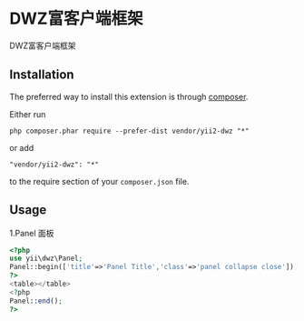 DWZ富客户端框架
=========
DWZ富客户端框架

Installation
------------

The preferred way to install this extension is through [composer](http://getcomposer.org/download/).

Either run

```
php composer.phar require --prefer-dist vendor/yii2-dwz "*"
```

or add

```
"vendor/yii2-dwz": "*"
```

to the require section of your `composer.json` file.


Usage
-----
1.Panel 面板
```php
<?php
use yii\dwz\Panel;
Panel::begin(['title'=>'Panel Title','class'=>'panel collapse close']);
?>
<table></table>
<?php
Panel::end();
?>

